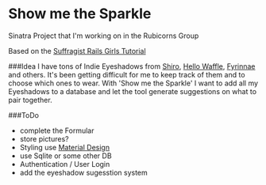 # Show me the Sparkle
Sinatra Project that I'm working on in the Rubicorns Group

Based on the [Suffragist Rails Girls Tutorial](http://guides.railsgirls.com/sinatra-app/)

###Idea
I have tons of Indie Eyeshadows from [Shiro](http://shirocosmetics.com/), [Hello Waffle](http://hellowafflecosmetics.com/), [Fyrinnae](http://fyrinnae.com/) and others. 
It's been getting difficult for me to keep track of them and to choose which ones to wear.
With 'Show me the Sparkle' I want to add all my Eyeshadows to a database and let the tool generate suggestions on what to pair together.

###ToDo
* complete the Formular
* store pictures?
* Styling  use [Material Design](http://materializecss.com)
* use Sqlite or some other DB
* Authentication / User Login
* add the eyeshadow sugesstion system

